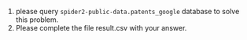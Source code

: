1. please query `spider2-public-data.patents_google` database to solve this problem.
2. Please complete the file result.csv with your answer.